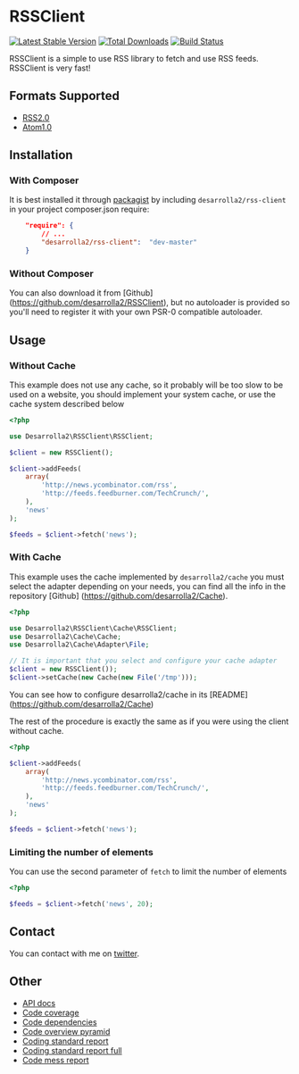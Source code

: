 # RSSClient

[![Latest Stable Version](https://poser.pugx.org/desarrolla2/rss-client/v/stable.png)](https://packagist.org/packages/desarrolla2/rss-client) [![Total Downloads](https://poser.pugx.org/desarrolla2/rss-client/downloads.png)](https://packagist.org/packages/desarrolla2/rss-client) [![Build Status](https://secure.travis-ci.org/desarrolla2/RSSClient.png)](http://travis-ci.org/desarrolla2/RSSClient)

RSSClient is a simple to use RSS library to fetch and use RSS feeds. RSSClient is very fast!

## Formats Supported

* [RSS2.0](http://cyber.law.harvard.edu/rss/rss.html)
* [Atom1.0](http://tools.ietf.org/html/rfc4287)

## Installation

### With Composer

It is best installed it through [packagist](http://packagist.org/packages/desarrolla2/rss-client) 
by including `desarrolla2/rss-client` in your project composer.json require:

``` json
    "require": {
        // ...
        "desarrolla2/rss-client":  "dev-master"
    }
```

### Without Composer

You can also download it from [Github] (https://github.com/desarrolla2/RSSClient), 
but no autoloader is provided so you'll need to register it with your own PSR-0 
compatible autoloader.

## Usage

### Without Cache

This example does not use any cache, so it probably will be too slow to be used on 
a website, you should implement your system cache, or use the cache system described below

``` php
<?php

use Desarrolla2\RSSClient\RSSClient;

$client = new RSSClient();

$client->addFeeds(
    array(
        'http://news.ycombinator.com/rss',
        'http://feeds.feedburner.com/TechCrunch/',
    ),
    'news'
);

$feeds = $client->fetch('news');

```

### With Cache

This example uses the cache implemented by `desarrolla2/cache` you must
select the adapter depending on your needs, you can find all the info in the 
repository [Github] (https://github.com/desarrolla2/Cache).

``` php
<?php

use Desarrolla2\RSSClient\Cache\RSSClient;
use Desarrolla2\Cache\Cache;
use Desarrolla2\Cache\Adapter\File;

// It is important that you select and configure your cache adapter
$client = new RSSClient());
$client->setCache(new Cache(new File('/tmp')));

```

You can see how to configure desarrolla2/cache in its [README] (https://github.com/desarrolla2/Cache)

The rest of the procedure is exactly the same as if you were using the client without cache.

``` php
<?php

$client->addFeeds(
    array(
        'http://news.ycombinator.com/rss',
        'http://feeds.feedburner.com/TechCrunch/',
    ),
    'news'
);

$feeds = $client->fetch('news');

```

### Limiting the number of elements

You can use the second parameter of `fetch` to limit the number of elements

``` php
<?php

$feeds = $client->fetch('news', 20);

```

## Contact

You can contact with me on [twitter](https://twitter.com/desarrolla2).

## Other

* [API docs](http://rssclient.desarrolla2.com/api/namespaces/Desarrolla2.RSSClient.html)
* [Code coverage](http://rssclient.desarrolla2.com/coverage/index.dashboard.html)
* [Code dependencies](http://rssclient.desarrolla2.com/pdepend/dependencies.svg)
* [Code overview pyramid](http://rssclient.desarrolla2.com/pdepend/overview-pyramid.svg)
* [Coding standard report](http://rssclient.desarrolla2.com/phpcs/sumary.txt)
* [Coding standard report full](http://rssclient.desarrolla2.com/phpcs/full.txt)
* [Code mess report ](http://rssclient.desarrolla2.com/phpmd/report.txt)



